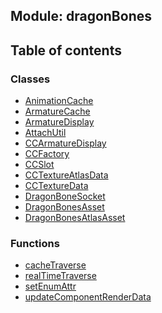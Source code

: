 ## Module: dragonBones


<div class="table-of-content">
<h2> Table of contents </h2>


### Classes

- [AnimationCache](docs/en/dragonBones/Class/AnimationCache.md)
- [ArmatureCache](docs/en/dragonBones/Class/ArmatureCache.md)
- [ArmatureDisplay](docs/en/dragonBones/Class/ArmatureDisplay.md)
- [AttachUtil](docs/en/dragonBones/Class/AttachUtil.md)
- [CCArmatureDisplay](docs/en/dragonBones/Class/CCArmatureDisplay.md)
- [CCFactory](docs/en/dragonBones/Class/CCFactory.md)
- [CCSlot](docs/en/dragonBones/Class/CCSlot.md)
- [CCTextureAtlasData](docs/en/dragonBones/Class/CCTextureAtlasData.md)
- [CCTextureData](docs/en/dragonBones/Class/CCTextureData.md)
- [DragonBoneSocket](docs/en/dragonBones/Class/DragonBoneSocket.md)
- [DragonBonesAsset](docs/en/dragonBones/Class/DragonBonesAsset.md)
- [DragonBonesAtlasAsset](docs/en/dragonBones/Class/DragonBonesAtlasAsset.md)


### Functions

- [cacheTraverse](docs/en/dragonBones/Function/cacheTraverse.md)
- [realTimeTraverse](docs/en/dragonBones/Function/realTimeTraverse.md)
- [setEnumAttr](docs/en/dragonBones/Function/setEnumAttr.md)
- [updateComponentRenderData](docs/en/dragonBones/Function/updateComponentRenderData.md)

</div>
